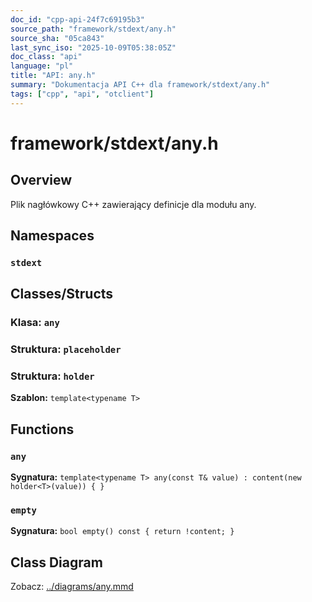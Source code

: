 ```yaml
---
doc_id: "cpp-api-24f7c69195b3"
source_path: "framework/stdext/any.h"
source_sha: "05ca843"
last_sync_iso: "2025-10-09T05:38:05Z"
doc_class: "api"
language: "pl"
title: "API: any.h"
summary: "Dokumentacja API C++ dla framework/stdext/any.h"
tags: ["cpp", "api", "otclient"]
---
```


# framework/stdext/any.h

## Overview

Plik nagłówkowy C++ zawierający definicje dla modułu any.

## Namespaces

### `stdext`

## Classes/Structs

### Klasa: `any`

### Struktura: `placeholder`

### Struktura: `holder`

**Szablon:** `template<typename T>`

## Functions

### `any`

**Sygnatura:** `template<typename T> any(const T& value) : content(new holder<T>(value)) { }`

### `empty`

**Sygnatura:** `bool empty() const { return !content; }`

## Class Diagram

Zobacz: [../diagrams/any.mmd](../diagrams/any.mmd)
